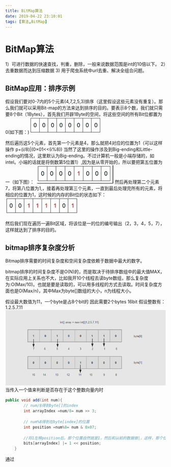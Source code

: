 ```yaml
---
title: BitMap算法
date: 2019-04-22 23:10:01
tags: [算法,BitMap]
---
```

# BitMap算法
1）可进行数据的快速查找，判重，删除，一般来说数据范围是int的10倍以下。
2）去重数据而达到压缩数据
3) 用于爬虫系统中url去重、解决全组合问题。

## BitMap应用：排序示例
假设我们要对0-7内的5个元素(4,7,2,5,3)排序（这里假设这些元素没有重复）。那么我们就可以采用Bit-map的方法来达到排序的目的。要表示8个数，我们就只需要8个Bit（1Bytes），首先我们开辟1Byte的空间，将这些空间的所有Bit位都置为0(如下图：)
![](https://raw.githubusercontent.com/zzckm/PicGoImg/master/codeImages/20190422231214.png)

然后遍历这5个元素，首先第一个元素是4，那么就把4对应的位置为1（可以这样操作 p+(i/8)|(0×01<<(i%8)) 当然了这里的操作涉及到Big-ending和Little-ending的情况，这里默认为Big-ending。不过计算机一般是小端存储的，如intel。小端的话就是将倒数第5位置1）,因为是从零开始的，所以要把第五位置为一（如下图）：
![](https://raw.githubusercontent.com/zzckm/PicGoImg/master/codeImages/20190422231236.png)
然后再处理第二个元素7，将第八位置为1,，接着再处理第三个元素，一直到最后处理完所有的元素，将相应的位置为1，这时候的内存的Bit位的状态如下：
![](https://raw.githubusercontent.com/zzckm/PicGoImg/master/codeImages/20190422231303.png)

然后我们现在遍历一遍Bit区域，将该位是一的位的编号输出（2，3，4，5，7），这样就达到了排序的目的。
## bitmap排序复杂度分析
Bitmap排序需要的时间复杂度和空间复杂度依赖于数据中最大的数字。

bitmap排序的时间复杂度不是O(N)的，而是取决于待排序数组中的最大值MAX，在实际应用上关系也不大，比如我开10个线程去读byte数组，那么复杂度为:O(Max/10)。也就是要是读取的，可以用多线程的方式去读取。时间复杂度方面也是O(Max/n)，其中Max为byte[]数组的大小，n为线程大小。

假设最大数值为11，一个byte是占8个bit的 因此需要2个bytes 16bit 假设整数有：1.2.5.7.11
![](https://raw.githubusercontent.com/zzckm/PicGoImg/master/codeImages/20190422231754.png)
当传入一个值来判断是否存在于这个整数向量内时
```java
public void add(int num){
        // num/8得到byte[]的index
        int arrayIndex =num/8= num >> 3; 
        
        // num%8得到在byte[index]的位置
        int position =num%8= num & 0x07; 
        
        //将1左移position后，那个位置自然就是1，然后和以前的数据做|，这样，那个位置就替换成1了。
        bits[arrayIndex] |= 1 << position; 
    }
```
通过